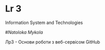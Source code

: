 # Lr 3
Information System and Technologies

#_Natoloka Mykola_

Лр3 - Основи роботи з веб-сервісом GitHub
